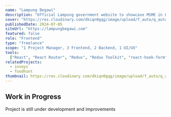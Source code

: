 ```yaml
---
name: "Lampung Begawi"
description: "Official Lampung government website to showcase MSME in Lampung Province"
cover: "https://res.cloudinary.com/dkiqn0gqg/image/upload/f_auto/q_auto/v1720469888/fazzaamiarso.com-astro/projects/lampung-begawi/lb-cover.png"
publishedDate: 2024-07-05
siteUrl: "https://lampungbegawi.com"
featured: false
role: "Frontend"
type: "freelance"
scope: "1 Project Manager, 3 Frontend, 2 Backend, 1 UI/UX"
tools:
  ["React", "React Router", "Redux", "Redux Toolkit", "react-hook-form", "TailwindCSS", "Laravel"]
relatedProjects:
  - invoys
  - foodhunt
thumbnail: https://res.cloudinary.com/dkiqn0gqg/image/upload/f_auto/q_auto/v1720468076/fazzaamiarso.com-astro/projects/lampung-begawi/lampung-begawi-logo_fygzgu.png
---
```


## Work in Progress

Project is still under development and improvements

